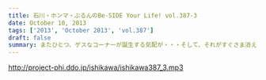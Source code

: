 ```yaml
---
title: 石川・ホンマ・ぶるんのBe-SIDE Your Life! vol.387-3
date: October 10, 2013
tags: ['2013', 'October 2013', 'vol.387']
draft: false
summary: またひとつ、ゲスなコーナーが誕生する気配が・・・そして、それがすぐさま消えゆくモノなのかは・・・あなた次第です！！！NAMAE
---
```


http://project-phi.ddo.jp/ishikawa/ishikawa387_3.mp3